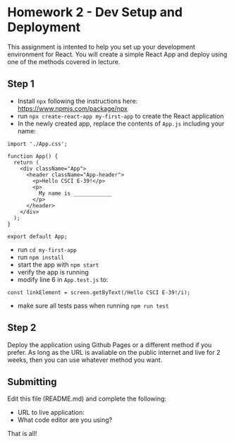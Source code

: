 # Homework 2 - Dev Setup and Deployment

This assignment is intented to help you set up your development environment for React. You will create a simple React App and deploy using one of the methods covered in lecture.

## Step 1
- Install `npx` following the instructions here: https://www.npmjs.com/package/npx
- run `npx create-react-app my-first-app` to create the React application
- In the newly created app, replace the contents of `App.js` including your name:

```
import './App.css';

function App() {
  return (
    <div className="App">
      <header className="App-header">
        <p>Hello CSCI E-39!</p>
        <p>
          My name is ____________
        </p>
      </header>
    </div>
  );
}

export default App;
```
- run `cd my-first-app`
- run `npm install`
- start the app with `npm start`
- verify the app is running
- modify line 6 in `App.test.js` to:

`const linkElement = screen.getByText(/Hello CSCI E-39!/i);`

- make sure all tests pass when running `npm run test` 

## Step 2
Deploy the application using Github Pages or a different method if you prefer. As long as the URL is avaliable on the public internet and live for 2 weeks, then you can use whatever method you want.

## Submitting
Edit this file (README.md) and complete the following:

- URL to live application: 
- What code editor are you using?

That is all!
